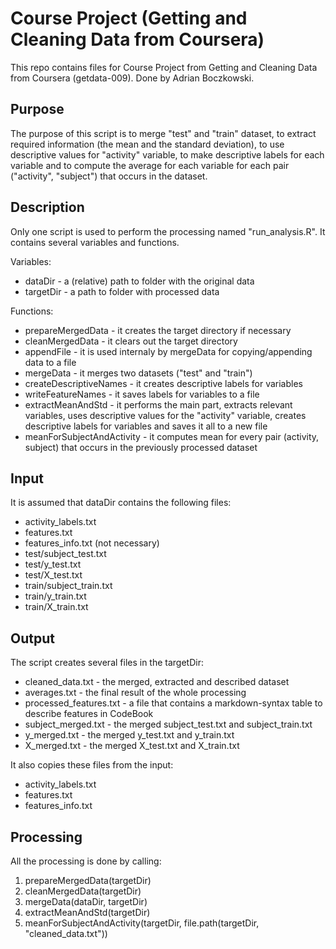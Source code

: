 # Course Project (Getting and Cleaning Data from Coursera)
This repo contains files for Course Project from Getting and Cleaning Data from Coursera (getdata-009). Done by Adrian Boczkowski.

## Purpose

The purpose of this script is to merge "test" and "train" dataset, to extract required information (the mean and the standard deviation), to use descriptive values for "activity" variable, to make descriptive labels for each variable and to compute the average for each variable for each pair ("activity", "subject") that occurs in the dataset.

## Description

Only one script is used to perform the processing named "run_analysis.R". It contains several variables and functions.

Variables:
* dataDir - a (relative) path to folder with the original data
* targetDir - a path to folder with processed data

Functions:
* prepareMergedData - it creates the target directory if necessary
* cleanMergedData - it clears out the target directory
* appendFile - it is used internaly by mergeData for copying/appending data to a file
* mergeData - it merges two datasets ("test" and "train")
* createDescriptiveNames - it creates descriptive labels for variables
* writeFeatureNames - it saves labels for variables to a file
* extractMeanAndStd - it performs the main part, extracts relevant variables, uses descriptive values for the "activity" variable, creates descriptive labels for variables and saves it all to a new file
* meanForSubjectAndActivity - it computes mean for every pair (activity, subject) that occurs in the previously processed dataset

## Input

It is assumed that dataDir contains the following files:
* activity_labels.txt
* features.txt
* features_info.txt (not necessary)
* test/subject_test.txt
* test/y_test.txt
* test/X_test.txt
* train/subject_train.txt
* train/y_train.txt
* train/X_train.txt

## Output

The script creates several files in the targetDir:
* cleaned_data.txt - the merged, extracted and described dataset
* averages.txt - the final result of the whole processing
* processed_features.txt - a file that contains a markdown-syntax table to describe features in CodeBook
* subject_merged.txt - the merged subject_test.txt and subject_train.txt
* y_merged.txt - the merged y_test.txt and y_train.txt
* X_merged.txt - the merged X_test.txt and X_train.txt

It also copies these files from the input:
* activity_labels.txt
* features.txt
* features_info.txt

## Processing

All the processing is done by calling:

1. prepareMergedData(targetDir)
2. cleanMergedData(targetDir)
3. mergeData(dataDir, targetDir)
4. extractMeanAndStd(targetDir)
5. meanForSubjectAndActivity(targetDir, file.path(targetDir, "cleaned_data.txt"))